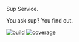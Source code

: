 Sup Service.

You ask sup?  You find out.

[![build](https://img.shields.io/travis/ScottHensen/sup-microsvc.svg)](https://travis-ci.org/ScottHensen/sup-microsvc)
[![coverage](https://img.shields.io/codecov/c/github/ScottHensen/sup-microsvc.svg)](https://codecov.io/gh/ScottHensen/sup-microsvc)


